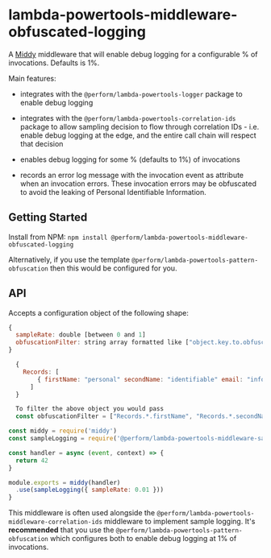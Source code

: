 # lambda-powertools-middleware-obfuscated-logging

A [Middy](https://github.com/middyjs/middy) middleware that will enable debug logging for a configurable % of invocations. Defaults is 1%.

Main features:

* integrates with the `@perform/lambda-powertools-logger` package to enable debug logging

* integrates with the `@perform/lambda-powertools-correlation-ids` package to allow sampling decision to flow through correlation IDs - i.e. enable debug logging at the edge, and the entire call chain will respect that decision

* enables debug logging for some % (defaults to 1%) of invocations

* records an error log message with the invocation event as attribute when an invocation errors. These invocation errors may be obfuscated to avoid the leaking of Personal Identifiable Information. 

## Getting Started

Install from NPM: `npm install @perform/lambda-powertools-middleware-obfuscated-logging`

Alternatively, if you use the template `@perform/lambda-powertools-pattern-obfuscation` then this would be configured for you.

## API

Accepts a configuration object of the following shape:

```js
{
  sampleRate: double [between 0 and 1]
  obfuscationFilter: string array formatted like ["object.key.to.obfuscate"]
}
```


```js
  { 
    Records: [
        { firstName: "personal" secondName: "identifiable" email: "inform@ti.on" }
      ]
  }

  To filter the above object you would pass 
  const obfuscationFilter = ["Records.*.firstName", "Records.*.secondName", "Records.*.email"]
```

```js
const middy = require('middy')
const sampleLogging = require('@perform/lambda-powertools-middleware-sample-logging')

const handler = async (event, context) => {
  return 42
}

module.exports = middy(handler)
  .use(sampleLogging({ sampleRate: 0.01 }))
}
```

This middleware is often used alongside the `@perform/lambda-powertools-middleware-correlation-ids` middleware to implement sample logging. It's **recommended** that you use the `@perform/lambda-powertools-pattern-obfuscation` which configures both to enable debug logging at 1% of invocations.